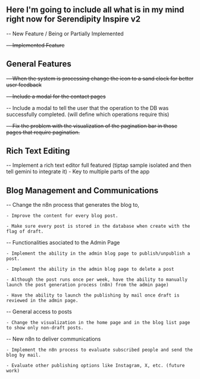 ## Here I'm going to include all what is in my mind right now for Serendipity Inspire v2
-- New Feature / Being or Partially Implemented

~~-- Implemented Feature~~
 
## General Features
~~-- When the system is processing change the icon to a sand clock for better user feedback~~

~~-- Include a modal for the contact pages~~

-- Include a modal to tell the user that the operation to the DB was successfully completed. (will define which operations require this)

~~-- Fix the problem with the visualization of the pagination bar in those pages that require pagination.~~


## Rich Text Editing
-- Implement a rich text editor full featured (tiptap sample isolated and then tell gemini to integrate it) - Key to multiple parts of the app


## Blog Management and Communications
-- Change the n8n process that generates the blog to, 

    - Improve the content for every blog post.

    - Make sure every post is stored in the database when create with the flag of draft.

-- Functionalities asociated to the Admin Page

    - Implement the ability in the admin blog page to publish/unpublish a post.

    - Implement the ability in the admin blog page to delete a post

    - Although the post runs once per week, have the ability to manually launch the post generation process (n8n) from the admin page)

    - Have the ability to launch the publishing by mail once draft is reviewed in the admin page.

-- General access to posts

    - Change the visualization in the home page and in the blog list page to show only non-draft posts.

-- New n8n to deliver communications    

    - Implement the n8n process to evaluate subscribed people and send the blog by mail.

    - Evaluate other publishing options like Instagram, X, etc. (future work)

